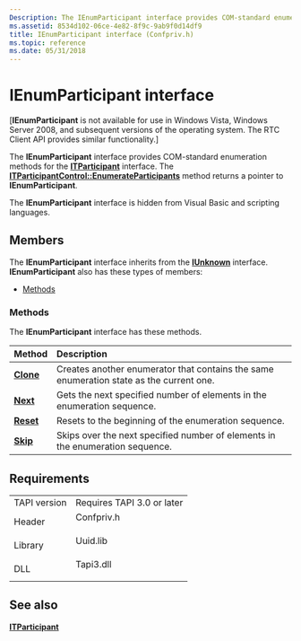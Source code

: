 ```yaml
---
Description: The IEnumParticipant interface provides COM-standard enumeration methods for the ITParticipant interface. The ITParticipantControl::EnumerateParticipants method returns a pointer to IEnumParticipant.
ms.assetid: 8534d102-06ce-4e82-8f9c-9ab9f0d14df9
title: IEnumParticipant interface (Confpriv.h)
ms.topic: reference
ms.date: 05/31/2018
---
```


# IEnumParticipant interface

\[**IEnumParticipant** is not available for use in Windows Vista, Windows Server 2008, and subsequent versions of the operating system. The RTC Client API provides similar functionality.\]

The **IEnumParticipant** interface provides COM-standard enumeration methods for the [**ITParticipant**](itparticipant.md) interface. The [**ITParticipantControl::EnumerateParticipants**](itparticipantcontrol-enumerateparticipants.md) method returns a pointer to **IEnumParticipant**.

The **IEnumParticipant** interface is hidden from Visual Basic and scripting languages.

## Members

The **IEnumParticipant** interface inherits from the [**IUnknown**](https://docs.microsoft.com/windows/desktop/api/unknwn/nn-unknwn-iunknown) interface. **IEnumParticipant** also has these types of members:

-   [Methods](#methods)

### Methods

The **IEnumParticipant** interface has these methods.



| Method                                  | Description                                                                                        |
|:----------------------------------------|:---------------------------------------------------------------------------------------------------|
| [**Clone**](ienumparticipant-clone.md) | Creates another enumerator that contains the same enumeration state as the current one.<br/> |
| [**Next**](ienumparticipant-next.md)   | Gets the next specified number of elements in the enumeration sequence.<br/>                 |
| [**Reset**](ienumparticipant-reset.md) | Resets to the beginning of the enumeration sequence.<br/>                                    |
| [**Skip**](ienumparticipant-skip.md)   | Skips over the next specified number of elements in the enumeration sequence.<br/>           |



 

## Requirements



|                         |                                                                                       |
|-------------------------|---------------------------------------------------------------------------------------|
| TAPI version<br/> | Requires TAPI 3.0 or later<br/>                                                 |
| Header<br/>       | <dl> <dt>Confpriv.h</dt> </dl> |
| Library<br/>      | <dl> <dt>Uuid.lib</dt> </dl>   |
| DLL<br/>          | <dl> <dt>Tapi3.dll</dt> </dl>  |



## See also

<dl> <dt>

[**ITParticipant**](itparticipant.md)
</dt> </dl>

 

 




